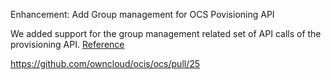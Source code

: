 Enhancement: Add Group management for OCS Povisioning API

We added support for the group management related set of API calls of the provisioning API. [Reference](https://doc.owncloud.com/server/admin_manual/configuration/user/user_provisioning_api.html)

<https://github.com/owncloud/ocis/ocs/pull/25>
